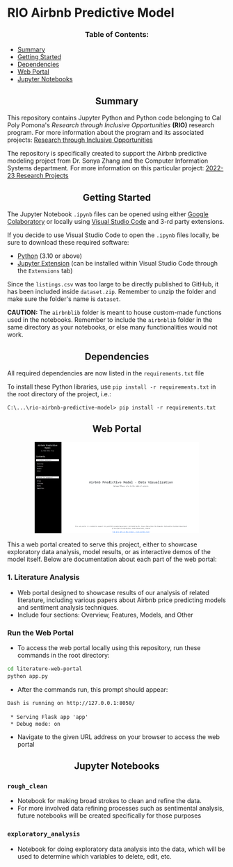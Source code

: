 # RIO Airbnb Predictive Model

<h3 align='center'> Table of Contents: </h3>

* [Summary](#summary)
* [Getting Started](#getting-started)
* [Dependencies](#dependicies)
* [Web Portal](#web-portal)
* [Jupyter Notebooks](#notebooks)

<h2 align="center" id="summary"> Summary </h2>

This repository contains Jupyter Python and Python code belonging to Cal Poly Pomona's _Research through Inclusive Opportunities_ **(RIO)** research program.
For more information about the program and its associated projects: [Research through Inclusive Opportunities](https://www.cpp.edu/our-cpp/students/rio/index.shtml)

The repository is specifically created to support the Airbnb predictive modeling project from Dr. Sonya Zhang and the Computer Information Systems department. 
For more information on this particular project: [2022-23 Research Projects](https://www.cpp.edu/our-cpp/students/rio/projects.shtml) 


<h2 align="center" id="getting-started"> Getting Started </h2>

The Jupyter Notebook `.ipynb` files can be opened using either [Google Colaboratory](https://colab.research.google.com) or locally using [Visual Studio Code](https://code.visualstudio.com) and 3-rd party extensions.

If you decide to use Visual Studio Code to open the `.ipynb` files locally, be sure to download these required software:
* [Python](https://www.python.org/downloads/) (3.10 or above)
* [Jupyter Extension](https://marketplace.visualstudio.com/items?itemName=ms-toolsai.jupyter) (can be installed within Visual Studio Code through the `Extensions` tab)

Since the `listings.csv` was too large to be directly published to GitHub, it has been included inside `dataset.zip`. Remember to unzip the folder and make sure the folder's name is `dataset`.

**CAUTION:** The `airbnblib` folder is meant to house custom-made functions used in the notebooks. Remember to include the `airbnblib` folder in the same directory as your notebooks, or else many functionalities would not work.

<h2 align='center' id="dependencies"> Dependencies </h2>

All required dependencies are now listed in the `requirements.txt` file

To install these Python libraries, use `pip install -r requirements.txt` in the root directory of the project, i.e.:
```
C:\...\rio-airbnb-predictive-model> pip install -r requirements.txt
```

<h2 align='center' id="web-portal"> Web Portal </h2>


<div align="center">
  <img src="./web-portal/assets/home_page.png" width="75%"/>
</div>

This a web portal created to serve this project, either to showcase exploratory data analysis, model results, or as interactive demos of the model itself. Below are documentation about each part of the web portal:

### 1. Literature Analysis
* Web portal designed to showcase results of our analysis of related literature, including various papers about Airbnb price predicting models and sentiment analysis techniques.
* Include four sections: Overview, Features, Models, and Other

### Run the Web Portal
* To access the web portal locally using this repository, run these commands in the root directory:
```bash
cd literature-web-portal
python app.py
```
* After the commands run, this prompt should appear:
```
Dash is running on http://127.0.0.1:8050/

 * Serving Flask app 'app'
 * Debug mode: on
```
* Navigate to the given URL address on your browser to access the web portal

<h2 align='center' id="notebooks"> Jupyter Notebooks </h2>

### `rough_clean`
* Notebook for making broad strokes to clean and refine the data. 
* For more involved data refining processes such as sentimental analysis, future notebooks will be created specifically for those purposes 

### `exploratory_analysis`
* Notebook for doing exploratory data analysis into the data, which will be used to determine which variables to delete, edit, etc.

